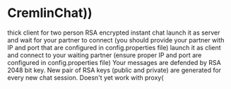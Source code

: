 # CremlinChat))
thick client for two person RSA encrypted instant chat
launch it as server and wait for your partner to connect (you should provide your partner with IP and port that are configured in config.properties file)
launch it as client and connect to your waiting partner (ensure proper IP and port are configured in config.properties file)
Your messages are defended by RSA 2048 bit key. New pair of RSA keys (public and private) are generated for every new chat session.
Doesn't yet work with proxy(
